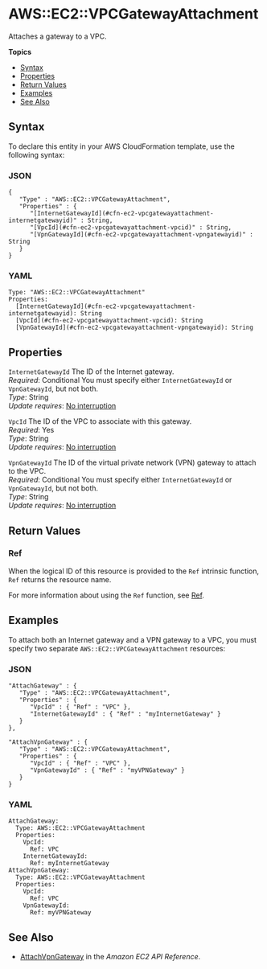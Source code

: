 # AWS::EC2::VPCGatewayAttachment<a name="aws-resource-ec2-vpc-gateway-attachment"></a>

Attaches a gateway to a VPC\.

**Topics**
+ [Syntax](#aws-resource-ec2-vpcgatewayattachment-syntax)
+ [Properties](#w3ab2c21c10d527b9)
+ [Return Values](#w3ab2c21c10d527c11)
+ [Examples](#w3ab2c21c10d527c13)
+ [See Also](#w3ab2c21c10d527c15)

## Syntax<a name="aws-resource-ec2-vpcgatewayattachment-syntax"></a>

To declare this entity in your AWS CloudFormation template, use the following syntax:

### JSON<a name="aws-resource-ec2-vpcgatewayattachment-syntax.json"></a>

```
{
   "Type" : "AWS::EC2::VPCGatewayAttachment",
   "Properties" : {
      "[InternetGatewayId](#cfn-ec2-vpcgatewayattachment-internetgatewayid)" : String,
      "[VpcId](#cfn-ec2-vpcgatewayattachment-vpcid)" : String,
      "[VpnGatewayId](#cfn-ec2-vpcgatewayattachment-vpngatewayid)" : String
   }
}
```

### YAML<a name="aws-resource-ec2-vpcgatewayattachment-syntax.yaml"></a>

```
Type: "AWS::EC2::VPCGatewayAttachment"
Properties: 
  [InternetGatewayId](#cfn-ec2-vpcgatewayattachment-internetgatewayid): String
  [VpcId](#cfn-ec2-vpcgatewayattachment-vpcid): String
  [VpnGatewayId](#cfn-ec2-vpcgatewayattachment-vpngatewayid): String
```

## Properties<a name="w3ab2c21c10d527b9"></a>

`InternetGatewayId`  <a name="cfn-ec2-vpcgatewayattachment-internetgatewayid"></a>
The ID of the Internet gateway\.  
*Required*: Conditional You must specify either `InternetGatewayId` or `VpnGatewayId`, but not both\.  
*Type*: String  
*Update requires*: [No interruption](using-cfn-updating-stacks-update-behaviors.md#update-no-interrupt)

`VpcId`  <a name="cfn-ec2-vpcgatewayattachment-vpcid"></a>
The ID of the VPC to associate with this gateway\.  
*Required*: Yes  
*Type*: String  
*Update requires*: [No interruption](using-cfn-updating-stacks-update-behaviors.md#update-no-interrupt)

`VpnGatewayId`  <a name="cfn-ec2-vpcgatewayattachment-vpngatewayid"></a>
The ID of the virtual private network \(VPN\) gateway to attach to the VPC\.  
*Required*: Conditional You must specify either `InternetGatewayId` or `VpnGatewayId`, but not both\.  
*Type*: String  
*Update requires*: [No interruption](using-cfn-updating-stacks-update-behaviors.md#update-no-interrupt)

## Return Values<a name="w3ab2c21c10d527c11"></a>

### Ref<a name="w3ab2c21c10d527c11b2"></a>

When the logical ID of this resource is provided to the `Ref` intrinsic function, `Ref` returns the resource name\.

For more information about using the `Ref` function, see [Ref](intrinsic-function-reference-ref.md)\.

## Examples<a name="w3ab2c21c10d527c13"></a>

To attach both an Internet gateway and a VPN gateway to a VPC, you must specify two separate `AWS::EC2::VPCGatewayAttachment` resources:

### JSON<a name="aws-resource-ec2-vpcgatewayattachment-example-1.json"></a>

```
"AttachGateway" : {
   "Type" : "AWS::EC2::VPCGatewayAttachment",
   "Properties" : {
      "VpcId" : { "Ref" : "VPC" },
      "InternetGatewayId" : { "Ref" : "myInternetGateway" }
   }
},

"AttachVpnGateway" : {
   "Type" : "AWS::EC2::VPCGatewayAttachment",
   "Properties" : {
      "VpcId" : { "Ref" : "VPC" },
      "VpnGatewayId" : { "Ref" : "myVPNGateway" }
   }
}
```

### YAML<a name="aws-resource-ec2-vpcgatewayattachment-example-1.yaml"></a>

```
AttachGateway:
  Type: AWS::EC2::VPCGatewayAttachment
  Properties:
    VpcId:
      Ref: VPC
    InternetGatewayId:
      Ref: myInternetGateway
AttachVpnGateway:
  Type: AWS::EC2::VPCGatewayAttachment
  Properties:
    VpcId:
      Ref: VPC
    VpnGatewayId:
      Ref: myVPNGateway
```

## See Also<a name="w3ab2c21c10d527c15"></a>
+ [AttachVpnGateway](http://docs.aws.amazon.com/AWSEC2/latest/APIReference/ApiReference-query-AttachVpnGateway.html) in the *Amazon EC2 API Reference*\.